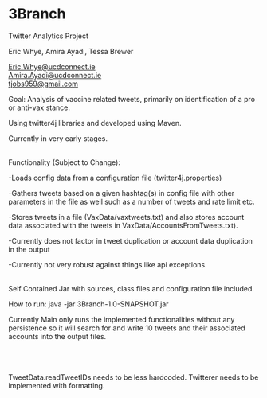 # 3Branch

Twitter Analytics Project

Eric Whye, Amira Ayadi, Tessa Brewer

Eric.Whye@ucdconnect.ie<br>
Amira.Ayadi@ucdconnect.ie<br>
tjobs959@gmail.com

Goal: Analysis of vaccine related tweets, primarily on identification of a pro or anti-vax stance.

Using twitter4j libraries and developed using Maven.

Currently in very early stages.

<br>
Functionality (Subject to Change):

-Loads config data from a configuration file (twitter4j.properties)

-Gathers tweets based on a given hashtag(s) in config file with other parameters in the file as well such as a number of tweets and rate limit etc.

-Stores tweets in a file (VaxData/vaxtweets.txt) and also stores account data associated with the tweets in VaxData/AccountsFromTweets.txt).

-Currently does not factor in tweet duplication or account data duplication in the output

-Currently not very robust against things like api exceptions.
 
<br>
Self Contained Jar with sources, class files and configuration file included.

How to run:
java -jar 3Branch-1.0-SNAPSHOT.jar

Currently Main only runs the implemented functionalities without any persistence 
so it will search for and write 10 tweets  and their associated accounts into the output files. 


<br><br><br>
TweetData.readTweetIDs needs to be less hardcoded.
Twitterer needs to be implemented with formatting.